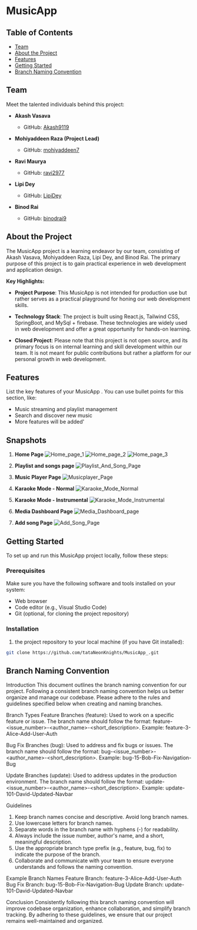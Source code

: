 # MusicApp

## Table of Contents

- [Team](#team)
- [About the Project](#about-the-project)
- [Features](#features)
- [Getting Started](#getting-started)
- [Branch Naming Convention](#branch-naming-convention)

## Team

Meet the talented individuals behind this project:

- **Akash Vasava**
  - GitHub: [Akash9119](https://github.com/Akash9119)

- **Mohiyaddeen Raza (Project Lead)**
  - GitHub: [mohiyaddeen7](https://github.com/mohiyaddeen7)

- **Ravi Maurya**
  - GitHub: [ravi2977](https://github.com/ravi2977)

- **Lipi Dey**
  - GitHub: [LipiDey](https://github.com/LipiDey)

- **Binod Rai**
  - GitHub: [binodrai9](https://github.com/binodrai9)

## About the Project

The MusicApp  project is a learning endeavor by our team, consisting of Akash Vasava, Mohiyaddeen Raza, Lipi Dey, and Binod Rai. The primary purpose of this project is to gain practical experience in web development and application design.

**Key Highlights:**
- **Project Purpose**: This MusicApp  is not intended for production use but rather serves as a practical playground for honing our web development skills.

- **Technology Stack**: The project is built using React.js, Tailwind CSS, SpringBoot, and MySql + firebase. These technologies are widely used in web development and offer a great opportunity for hands-on learning.

- **Closed Project**: Please note that this project is not open source, and its primary focus is on internal learning and skill development within our team. It is not meant for public contributions but rather a platform for our personal growth in web development.


## Features

List the key features of your MusicApp . You can use bullet points for this section, like:

- Music streaming and playlist management
- Search and discover new music
- More features will be added'

## Snapshots 
1. **Home Page**
![Home_page_1](https://github.com/tataNeonKnights/MusicApp/assets/133673019/73d6b4f6-9afb-467e-bde4-45f545c75348)
![Home_page_2](https://github.com/tataNeonKnights/MusicApp/assets/133673019/47441469-04db-4e32-9c1f-675de6d66bc8)
![Home_page_3](https://github.com/tataNeonKnights/MusicApp/assets/133673019/789020f0-33f3-4294-9143-8cacc3f1b319)

2. **Playlist and songs page**
![Playlist_And_Song_Page](https://github.com/tataNeonKnights/MusicApp/assets/133673019/953e6ebc-3b99-4126-9ce1-e787729f0481)

3. **Music Player Page**
![Musicplayer_Page](https://github.com/tataNeonKnights/MusicApp/assets/133673019/788d7bdd-fa97-43f9-b127-5fcfa17e89a4)

3. **Karaoke Mode - Normal**
![Karaoke_Mode_Normal](https://github.com/tataNeonKnights/MusicApp/assets/133673019/a2740063-5977-4626-94cf-fb15c353afb5)

4. **Karaoke Mode - Instrumental**
![Karaoke_Mode_Instrumental](https://github.com/tataNeonKnights/MusicApp/assets/133673019/97402658-43d5-4b6c-878b-2119dd98beef)

5. **Media Dashboard Page**
![Media_Dashboard_page](https://github.com/tataNeonKnights/MusicApp/assets/133673019/aa1a893e-5cfc-4f1c-a4fe-16d36a0d6c26)

6. **Add song Page**
![Add_Song_Page](https://github.com/tataNeonKnights/MusicApp/assets/133673019/8580a53c-7d04-4e55-9c49-1db89bef77ef)



## Getting Started

To set up and run this MusicApp  project locally, follow these steps:

### Prerequisites

Make sure you have the following software and tools installed on your system:

- Web browser
- Code editor (e.g., Visual Studio Code)
- Git (optional, for cloning the project repository)

### Installation

1.  the project repository to your local machine (if you have Git installed):
   ```bash
   git clone https://github.com/tataNeonKnights/MusicApp_.git
```

## Branch Naming Convention

Introduction
This document outlines the branch naming convention for our project. Following a consistent branch naming convention helps us better organize and manage our codebase. Please adhere to the rules and guidelines specified below when creating and naming branches.

Branch Types
Feature Branches (feature):
Used to work on a specific feature or issue.
The branch name should follow the format: feature-<issue_number>-<author_name>-<short_description>.
Example: feature-3-Alice-Add-User-Auth

Bug Fix Branches (bug):
Used to address and fix bugs or issues.
The branch name should follow the format: bug-<issue_number>-<author_name>-<short_description>.
Example: bug-15-Bob-Fix-Navigation-Bug

Update Branches (update):
Used to address updates in the production environment.
The branch name should follow the format: update-<issue_number>-<author_name>-<short_description>.
Example: update-101-David-Updated-Navbar


Guidelines

1. Keep branch names concise and descriptive. Avoid long branch names.
2. Use lowercase letters for branch names.
3. Separate words in the branch name with hyphens (-) for readability.
4. Always include the issue number, author's name, and a short, meaningful description.
5. Use the appropriate branch type prefix (e.g., feature, bug, fix) to indicate the purpose of the branch.
6. Collaborate and communicate with your team to ensure everyone understands and follows the naming convention.

Example Branch Names
Feature Branch: feature-3-Alice-Add-User-Auth
Bug Fix Branch: bug-15-Bob-Fix-Navigation-Bug
Update Branch: update-101-David-Updated-Navbar


Conclusion
Consistently following this branch naming convention will improve codebase organization, enhance collaboration, and simplify branch tracking. By adhering to these guidelines, we ensure that our project remains well-maintained and organized.
